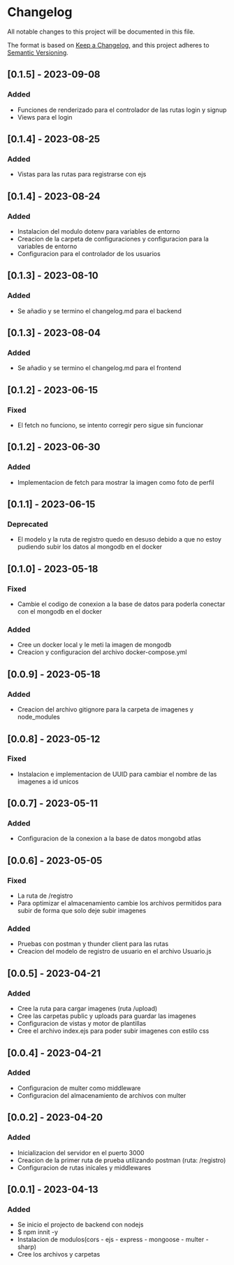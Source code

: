 # Changelog

All notable changes to this project will be documented in this file.

The format is based on [Keep a Changelog](https://keepachangelog.com/en/1.0.0/),
and this project adheres to [Semantic Versioning](https://semver.org/spec/v2.0.0.html).

## [0.1.5] - 2023-09-08     

### Added

- Funciones de renderizado para el controlador de las rutas login y signup
- Views para el login 


## [0.1.4] - 2023-08-25     

### Added

- Vistas para las rutas para registrarse con ejs

## [0.1.4] - 2023-08-24     

### Added

- Instalacion del modulo dotenv para variables de entorno
- Creacion de la carpeta de configuraciones y configuracion para la variables de entorno
- Configuracion para el controlador de los usuarios

## [0.1.3] - 2023-08-10 

### Added

- Se añadio y se termino el changelog.md para el backend

## [0.1.3] - 2023-08-04     

### Added

- Se añadio y se termino el changelog.md para el frontend

## [0.1.2] - 2023-06-15     

### Fixed

- El fetch no funciono, se intento corregir pero sigue sin funcionar

## [0.1.2] - 2023-06-30     

### Added

- Implementacion de fetch para mostrar la imagen como foto de perfil

## [0.1.1] - 2023-06-15     

### Deprecated

- El modelo y la ruta de registro quedo en desuso debido a que no estoy pudiendo subir los datos al mongodb en el docker

## [0.1.0] - 2023-05-18

### Fixed

- Cambie el codigo de conexion a la base de datos para poderla conectar con el mongodb en el docker

### Added

- Cree un docker local y le meti la imagen de mongodb
- Creacion y configuracion del archivo docker-compose.yml

## [0.0.9] - 2023-05-18

### Added

- Creacion del archivo gitignore para la carpeta de imagenes y node_modules

## [0.0.8] - 2023-05-12

### Fixed

- Instalacion e implementacion de UUID para cambiar el nombre de las imagenes a id unicos

## [0.0.7] - 2023-05-11

### Added

- Configuracion de la conexion a la base de datos mongobd atlas

## [0.0.6] - 2023-05-05

### Fixed

- La ruta de /registro
- Para optimizar el almacenamiento cambie los archivos permitidos para subir de forma que solo deje subir imagenes

### Added

- Pruebas con postman y thunder client para las rutas
- Creacion del modelo de registro de usuario en el archivo Usuario.js

## [0.0.5] - 2023-04-21

### Added

- Cree la ruta para cargar imagenes (ruta /upload)
- Cree las carpetas public y uploads para guardar las imagenes
- Configuracion de vistas y motor de plantillas
- Cree el archivo index.ejs para poder subir imagenes con estilo css

## [0.0.4] - 2023-04-21

### Added

- Configuracion de multer como middleware
- Configuracion del almacenamiento de archivos con multer

## [0.0.2] - 2023-04-20

### Added

- Inicializacion del servidor en el puerto 3000 
- Creacion de la primer ruta de prueba utilizando postman (ruta: /registro)
- Configuracion de rutas inicales y middlewares

## [0.0.1] - 2023-04-13

### Added

- Se inicio el projecto de backend con nodejs
- $ npm innit -y
- Instalacion de modulos(cors - ejs - express - mongoose - multer - sharp)
- Cree los archivos y carpetas